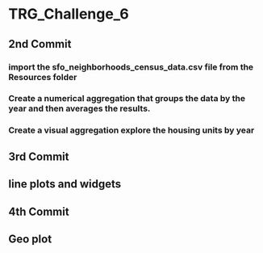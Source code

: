 # TRG_Challenge_6

## 2nd Commit
### import the sfo_neighborhoods_census_data.csv file from the Resources folder
### Create a numerical aggregation that groups the data by the year and then averages the results.
### Create a visual aggregation explore the housing units by year

## 3rd Commit
## line plots and widgets

## 4th Commit
## Geo plot

